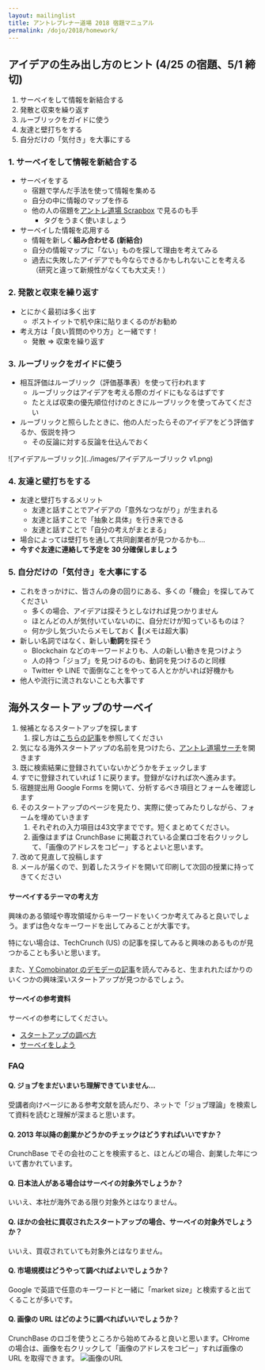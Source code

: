 ```yaml
---
layout: mailinglist
title: アントレプレナー道場 2018 宿題マニュアル
permalink: /dojo/2018/homework/
---
```


## アイデアの生み出し方のヒント (4/25 の宿題、5/1 締切)

1. サーベイをして情報を新結合する
1. 発散と収束を繰り返す
1. ルーブリックをガイドに使う
1. 友達と壁打ちをする
1. 自分だけの「気付き」を大事にする


### 1. サーベイをして情報を新結合する

- サーベイをする  
    - 宿題で学んだ手法を使って情報を集める
    - 自分の中に情報のマップを作る
    - 他の人の宿題を[アントレ道場 Scrapbox](https://scrapbox.io/projects/entre2018/) で見るのも手
        - タグをうまく使いましょう
- サーベイした情報を応用する
    - 情報を新しく**組み合わせる (新結合)**
    - 自分の情報マップに「ない」ものを探して理由を考えてみる
    - 過去に失敗したアイデアでも今ならできるかもしれないことを考える（研究と違って新規性がなくても大丈夫！）

### 2. 発散と収束を繰り返す

- とにかく最初は多く出す
    - ポストイットで机や床に貼りまくるのがお勧め
- 考え方は「良い質問のやり方」と一緒です！
    - 発散 ⇒ 収束を繰り返す


### 3. ルーブリックをガイドに使う

- 相互評価はルーブリック（評価基準表）を使って行われます    
    - ルーブリックはアイデアを考える際のガイドにもなるはずです
    - たとえば収束の優先順位付けのときにルーブリックを使ってみてください
- ルーブリックと照らしたときに、他の人だったらそのアイデアをどう評価するか、仮説を持つ
    - その反論に対する反論を仕込んでおく

![アイデアルーブリック](../images/アイデアルーブリック v1.png)

### 4. 友達と壁打ちをする

- 友達と壁打ちするメリット  
    - 友達と話すことでアイデアの「意外なつながり」が生まれる
    - 友達と話すことで「抽象と具体」を行き来できる
    - 友達と話すことで「自分の考えがまとまる」
- 場合によっては壁打ちを通して共同創業者が見つかるかも…
- **今すぐ友達に連絡して予定を 30 分確保しましょう**

### 5. 自分だけの「気付き」を大事にする


- これをきっかけに、皆さんの身の回りにある、多くの「機会」を探してみてください    
    - 多くの場合、アイデアは探そうとしなければ見つかりません
    - ほとんどの人が気付いていないのに、自分だけが知っているものは？
    - 何か少し気づいたらメモしておく 📝(メモは超大事)
- 新しい名詞ではなく、新しい**動詞**を探そう
    - Blockchain などのキーワードよりも、人の新しい動きを見つけよう
    - 人の持つ「ジョブ」を見つけるのも、動詞を見つけるのと同様
    - Twitter や LINE で面倒なことをやってる人とかがいれば好機かも
- 他人や流行に流されないことも大事です


## 海外スタートアップのサーベイ

1. 候補となるスタートアップを探します
    1. 探し方は[こちらの記事](https://medium.com/@tumada/web-service-survey-7bceaab2f7c2)を参照してください
1. 気になる海外スタートアップの名前を見つけたら、[アントレ道場サーチ](https://www.hongotechgarage.com/dojo/2018/search/)を開きます
1. 既に検索結果に登録されていないかどうかをチェックします
1. すでに登録されていれば 1 に戻ります。登録がなければ次へ進みます。
1. 宿題提出用 Google Forms を開いて、分析するべき項目とフォームを確認します
1. そのスタートアップのページを見たり、実際に使ってみたりしながら、フォームを埋めていきます
    1. それぞれの入力項目は43文字までです。短くまとめてください。
    1. 画像はまずは CrunchBase に掲載されている企業ロゴを右クリックして、「画像のアドレスをコピー」するとよいと思います。
1. 改めて見直して投稿します
1. メールが届くので、到着したスライドを開いて印刷して次回の授業に持ってきてください

#### サーベイするテーマの考え方

興味のある領域や専攻領域からキーワードをいくつか考えてみると良いでしょう。まずは色々なキーワードを出してみることが大事です。

特にない場合は、TechCrunch (US) の記事を探してみると興味のあるものが見つかることも多いと思います。

また、[Y Comobinator のデモデーの記事](https://jp.techcrunch.com/tag/y-combinator-demo-day/)を読んでみると、生まれれたばかりのいくつかの興味深いスタートアップが見つかるでしょう。


#### サーベイの参考資料

サーベイの参考にしてください。

- [スタートアップの調べ方](https://medium.com/@tumada/web-service-survey-7bceaab2f7c2)
- [サーベイをしよう](https://medium.com/@tumada/startup-idea-survey-3f4e7a5aa2f7)

### FAQ

#### Q. ジョブをまだいまいち理解できていません…

受講者向けページにある参考文献を読んだり、ネットで「ジョブ理論」を検索して資料を読むと理解が深まると思います。

#### Q. 2013 年以降の創業かどうかのチェックはどうすればいいですか？

CrunchBase でその会社のことを検索すると、ほとんどの場合、創業した年について書かれています。

#### Q. 日本法人がある場合はサーベイの対象外でしょうか？

いいえ、本社が海外である限り対象外とはなりません。

#### Q. ほかの会社に買収されたスタートアップの場合、サーベイの対象外でしょうか？

いいえ、買収されていても対象外とはなりません。

#### Q. 市場規模はどうやって調べればよいでしょうか？

Google で英語で任意のキーワードと一緒に「market size」と検索すると出てくることが多いです。


#### Q. 画像の URL はどのように調べればいいでしょうか？

CrunchBase のロゴを使うところから始めてみると良いと思います。CHrome の場合は、画像を右クリックして「画像のアドレスをコピー」すれば画像の URL を取得できます。
![画像のURL](../images/copy_address.PNG)

